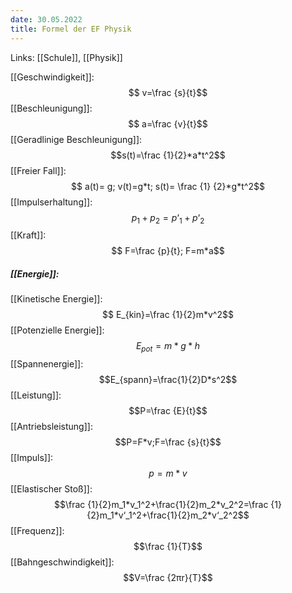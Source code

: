 ```yaml
---
date: 30.05.2022
title: Formel der EF Physik
---
```

Links: [[Schule]], [[Physik]]

[[Geschwindigkeit]]:
$$ v=\frac {s}{t}$$
[[Beschleunigung]]:
$$ a=\frac {v}{t}$$
[[Geradlinige Beschleunigung]]:
$$s(t)=\frac {1}{2}*a*t^2$$
[[Freier Fall]]:
$$ a(t)= g; v(t)=g*t; s(t)= \frac {1} {2}*g*t^2$$
[[Impulserhaltung]]:
$$p_1+p_2=p‘_1+p‘_2$$
[[Kraft]]:
$$ F=\frac {p}{t}; F=m*a$$
##### [[Energie]]:
[[Kinetische Energie]]:
$$ E_{kin}=\frac {1}{2}m*v^2$$
[[Potenzielle Energie]]:
$$E_{pot}=m*g*h$$
[[Spannenergie]]:
$$E_{spann}=\frac{1}{2}D*s^2$$
[[Leistung]]:
$$P=\frac {E}{t}$$
[[Antriebsleistung]]:
$$P=F*v;F=\frac {s}{t}$$
[[Impuls]]:
$$p=m*v$$
[[Elastischer Stoß]]:
$$\frac {1}{2}m_1*v_1^2+\frac{1}{2}m_2*v_2^2=\frac {1}{2}m_1*v‘_1^2+\frac{1}{2}m_2*v‘_2^2$$
[[Frequenz]]:
$$\frac {1}{T}$$
[[Bahngeschwindigkeit]]:
$$V=\frac {2πr}{T}$$






















